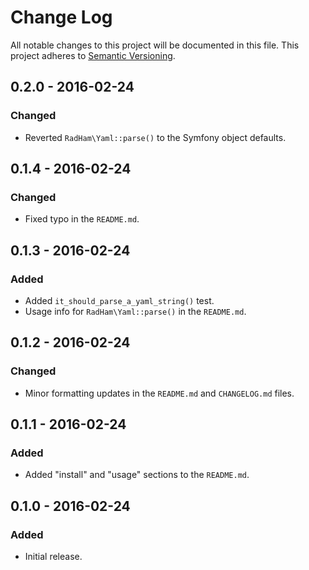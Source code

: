 Change Log
==========
All notable changes to this project will be documented in this file.
This project adheres to [Semantic Versioning](http://semver.org/).

0.2.0 - 2016-02-24
------------------
### Changed
- Reverted `RadHam\Yaml::parse()` to the Symfony object defaults.

0.1.4 - 2016-02-24
------------------
### Changed
- Fixed typo in the `README.md`.

0.1.3 - 2016-02-24
------------------
### Added
- Added `it_should_parse_a_yaml_string()` test.
- Usage info for `RadHam\Yaml::parse()` in the `README.md`.

0.1.2 - 2016-02-24
------------------
### Changed
- Minor formatting updates in the `README.md` and `CHANGELOG.md` files.

0.1.1 - 2016-02-24
------------------
### Added
- Added "install" and "usage" sections to the `README.md`.

0.1.0 - 2016-02-24
------------------
### Added
- Initial release.
